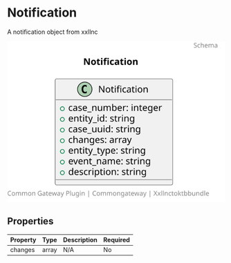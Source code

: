# Notification

A notification object from xxllnc

![Class Diagram](https://github.com/CommonGateway/XxllncToKTBBundle/blob/task-notification/docs/schema/xxllnctoktb.notification.svg)

## Properties

| Property | Type | Description | Required |
|----------|------|-------------|----------|
| changes | array | N/A | No |

